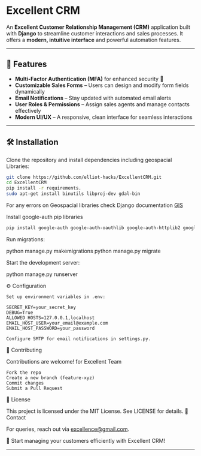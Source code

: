 # Excellent CRM

An **Excellent Customer Relationship Management (CRM)** application built with **Django** to streamline customer interactions and sales processes. It offers a **modern, intuitive interface** and powerful automation features.

---

## 🚀 Features

- **Multi-Factor Authentication (MFA)** for enhanced security 🔐  
- **Customizable Sales Forms** – Users can design and modify form fields dynamically  
- **Email Notifications** – Stay updated with automated email alerts  
- **User Roles & Permissions** – Assign sales agents and manage contacts effectively  
- **Modern UI/UX** – A responsive, clean interface for seamless interactions  

---

## 🛠 Installation

Clone the repository and install dependencies including geospacial Libraries:

```bash
git clone https://github.com/elliot-hacks/ExcellentCRM.git
cd ExcellentCRM
pip install -r requirements.
sudo apt-get install binutils libproj-dev gdal-bin
```
For any errors on Geospacial libraries check Django documentation [GIS](https://docs.djangoproject.com/en/5.1/ref/contrib/gis/install/geolibs/)

Install google-auth pip libraries
```bash
pip install google-auth google-auth-oauthlib google-auth-httplib2 google-api-python-client
```


Run migrations:

python manage.py makemigrations
python manage.py migrate

Start the development server:

python manage.py runserver

⚙️ Configuration

    Set up environment variables in .env:

    SECRET_KEY=your_secret_key
    DEBUG=True
    ALLOWED_HOSTS=127.0.0.1,localhost
    EMAIL_HOST_USER=your_email@example.com
    EMAIL_HOST_PASSWORD=your_password

    Configure SMTP for email notifications in settings.py.


🤝 Contributing

Contributions are welcome! for Excellent Team

    Fork the repo
    Create a new branch (feature-xyz)
    Commit changes
    Submit a Pull Request

📄 License

This project is licensed under the MIT License. See LICENSE for details.
📧 Contact

For queries, reach out via excellence@gmail.com.

🚀 Start managing your customers efficiently with Excellent CRM!


---
